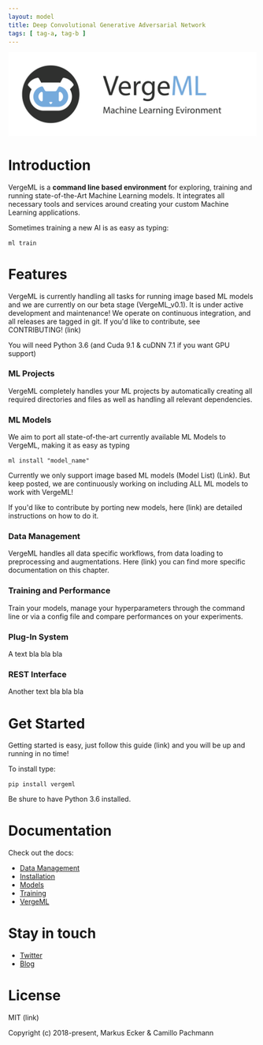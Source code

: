 ```yaml
---
layout: model
title: Deep Convolutional Generative Adversarial Network
tags: [ tag-a, tag-b ]
---
```



![VergeML](\Images\Header.png "VergeML")


Introduction
============

VergeML is a **command line based environment** for exploring, training and running state-of-the-Art Machine Learning models. It integrates all necessary tools and services around creating your custom Machine Learning applications.

Sometimes training a new AI is as easy as typing:
    
    ml train

Features
============
VergeML is currently handling all tasks for running image based ML models and we are currently on our beta stage (VergeML_v0.1). It is under active development and maintenance! We operate on continuous integration, and all releases are tagged in git. If you'd like to contribute, see CONTRIBUTING! (link)

You will need Python 3.6 (and Cuda 9.1 & cuDNN 7.1 if you want GPU support)

### ML Projects ###

VergeML completely handles your ML projects by automatically creating all required directories and files as well as handling all relevant dependencies. 

### ML Models ###

We aim to port all state-of-the-art currently available ML Models to VergeML, making it as easy as typing 

    ml install "model_name" 

Currently we only support image based ML models (Model List) (Link). But keep posted, we are continuously working on including ALL ML models to work with VergeML!

If you'd like to contribute by porting new models, here (link) are detailed instructions on how to do it. 

### Data Management ###

VergeML handles all data specific workflows, from data loading to preprocessing and augmentations. Here (link) you can find more specific documentation on this chapter.

### Training and Performance ###
Train your models, manage your hyperparameters through the command line or via a config file and compare performances on your experiments. 


### Plug-In System ###

A text bla bla bla  

### REST Interface ###

Another text bla bla bla


Get Started
============

Getting started is easy, just follow this guide (link) and you will be up and running in no time! 

To install type: 

    pip install vergeml

Be shure to have Python 3.6 installed.

Documentation
============

Check out the docs:

* [Data Management](http://www.vergeml.com/model/inception_tl)
* [Installation](http://www.vergeml.com/model/inception_tl)
* [Models](http://www.vergeml.com/model/inception_tl)
* [Training](http://www.vergeml.com/model/inception_tl)
* [VergeML](http://www.vergeml.com/model/inception_tl)

Stay in touch
============
* [Twitter](https://twitter.com/VergeMl)
* [Blog](https://medium.com/@VergeML)

License
============
MIT (link)

Copyright (c) 2018-present, Markus Ecker & Camillo Pachmann